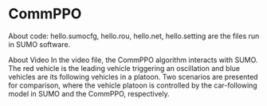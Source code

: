 # CommPPO
About code:
hello.sumocfg, hello.rou, hello.net, hello.setting are the files run in SUMO software.

About Video
In the video file, the CommPPO algorithm interacts with SUMO. The red vehicle is the leading vehicle triggering an oscillation and blue vehicles are its following vehicles in a platoon. Two scenarios are presented for comparison, where the vehicle platoon is controlled by the car-following model in SUMO and the CommPPO, respectively.
